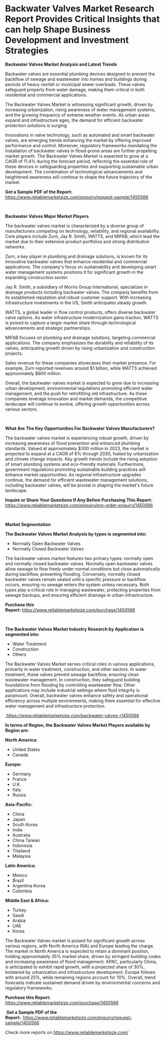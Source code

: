 <p><h1>Backwater Valves Market Research Report Provides Critical Insights that can help Shape Business Development and Investment Strategies</h1></p><p><strong>Backwater Valves Market Analysis and Latest Trends</strong></p>
<p><p>Backwater valves are essential plumbing devices designed to prevent the backflow of sewage and wastewater into homes and buildings during periods of heavy rainfall or municipal sewer overloads. These valves safeguard property from water damage, making them critical in both residential and commercial applications. </p><p>The Backwater Valves Market is witnessing significant growth, driven by increasing urbanization, rising awareness of water management systems, and the growing frequency of extreme weather events. As urban areas expand and infrastructure ages, the demand for efficient backwater protection solutions is surging. </p><p>Innovations in valve technology, such as automated and smart backwater valves, are emerging trends enhancing the market by offering improved performance and control. Moreover, regulatory frameworks mandating the installation of backwater valves in flood-prone areas are further propelling market growth. The Backwater Valves Market is expected to grow at a CAGR of 11.4% during the forecast period, reflecting the essential role of these devices in safeguarding properties and supporting sustainable urban development. The combination of technological advancements and heightened awareness will continue to shape the future trajectory of the market.</p></p>
<p><strong>Get a Sample PDF of the Report:&nbsp;</strong> <a href="https://www.reliablemarketsize.com/enquiry/request-sample/1450566?utm_campaign=2475&utm_medium=2&utm_source=Github&utm_content=ia&utm_term=11042025&utm_id=backwater-valves">https://www.reliablemarketsize.com/enquiry/request-sample/1450566</a></p>
<p>&nbsp;</p>
<p><strong>Backwater Valves Major Market Players</strong></p>
<p><p>The backwater valves market is characterized by a diverse group of manufacturers competing on technology, reliability, and regional availability. Core players include Zurn, Jay R. Smith, WATTS, and MIFAB, which lead the market due to their extensive product portfolios and strong distribution networks.</p><p>Zurn, a key player in plumbing and drainage solutions, is known for its innovative backwater valves that enhance residential and commercial applications. The company's focus on sustainability and developing smart water management systems positions it for significant growth in the expanding construction sector.</p><p>Jay R. Smith, a subsidiary of Morris Group International, specializes in drainage products including backwater valves. The company benefits from its established reputation and robust customer support. With increasing infrastructure investments in the US, Smith anticipates steady growth.</p><p>WATTS, a global leader in flow control products, offers diverse backwater valve options. As water infrastructure modernization gains traction, WATTS is poised to capture a larger market share through technological advancements and strategic partnerships.</p><p>MIFAB focuses on plumbing and drainage solutions, targeting commercial applications. The company emphasizes the durability and reliability of its valves, anticipating growth driven by rising urbanization and construction projects.</p><p>Sales revenue for these companies showcases their market presence. For example, Zurn reported revenues around $1 billion, while WATTS achieved approximately $800 million. </p><p>Overall, the backwater valves market is expected to grow due to increasing urban development, environmental regulations promoting efficient water management, and the push for retrofitting old infrastructure. As these companies leverage innovation and market demands, the competitive landscape will continue to evolve, offering growth opportunities across various sectors.</p></p>
<p>&nbsp;</p>
<p><strong>What Are The Key Opportunities For Backwater Valves Manufacturers?</strong></p>
<p><p>The backwater valves market is experiencing robust growth, driven by increasing awareness of flood prevention and enhanced plumbing standards. Valued at approximately $300 million in 2023, the market is projected to expand at a CAGR of 6% through 2030, fueled by urbanization and climate change impacts. Key growth trends include the rising adoption of smart plumbing systems and eco-friendly materials. Furthermore, government regulations promoting sustainable building practices will enhance market opportunities. As regional infrastructure upgrades continue, the demand for efficient wastewater management solutions, including backwater valves, will be pivotal in shaping the market's future landscape.</p></p>
<p><strong>Inquire or Share Your Questions If Any Before Purchasing This Report:</strong> <a href="https://www.reliablemarketsize.com/enquiry/pre-order-enquiry/1450566?utm_campaign=2475&utm_medium=2&utm_source=Github&utm_content=ia&utm_term=11042025&utm_id=backwater-valves">https://www.reliablemarketsize.com/enquiry/pre-order-enquiry/1450566</a></p>
<p>&nbsp;</p>
<p><strong>Market Segmentation</strong></p>
<p><strong>The Backwater Valves Market Analysis by types is segmented into:</strong></p>
<p><ul><li>Normally Open Backwater Valves</li><li>Normally Closed Backwater Valves</li></ul></p>
<p><p>The backwater valves market features two primary types: normally open and normally closed backwater valves. Normally open backwater valves allow sewage to flow freely under normal conditions but close automatically during backflow, preventing flooding. Conversely, normally closed backwater valves remain sealed until a specific pressure or backflow occurs, ensuring no sewage enters the system unless necessary. Both types play a critical role in managing wastewater, protecting properties from sewage backups, and ensuring efficient drainage in urban infrastructure.</p></p>
<p><strong>Purchase this Report:&nbsp;</strong><a href="https://www.reliablemarketsize.com/purchase/1450566?utm_campaign=2475&utm_medium=2&utm_source=Github&utm_content=ia&utm_term=11042025&utm_id=backwater-valves">https://www.reliablemarketsize.com/purchase/1450566</a></p>
<p>&nbsp;</p>
<p><strong>The Backwater Valves Market Industry Research by Application is segmented into:</strong></p>
<p><ul><li>Water Treatment</li><li>Construction</li><li>Others</li></ul></p>
<p><p>The Backwater Valves Market serves critical roles in various applications, primarily in water treatment, construction, and other sectors. In water treatment, these valves prevent sewage backflow, ensuring clean wastewater management. In construction, they safeguard building foundations from flooding by controlling wastewater flow. Other applications may include industrial settings where fluid integrity is paramount. Overall, backwater valves enhance safety and operational efficiency across multiple environments, making them essential for effective water management and infrastructure protection.</p></p>
<p><a href="https://www.reliablemarketsize.com/backwater-valves-r1450566?utm_campaign=2475&utm_medium=2&utm_source=Github&utm_content=ia&utm_term=11042025&utm_id=backwater-valves">&nbsp;https://www.reliablemarketsize.com/backwater-valves-r1450566</a></p>
<p><strong>In terms of Region, the Backwater Valves Market Players available by Region are:</strong></p>
<p>
    <p> <strong> North America: </strong>
        <ul>
            <li>United States</li>
            <li>Canada</li>
        </ul>
        </p> 
    <p> <strong> Europe: </strong>
        <ul>
            <li>Germany</li>
            <li>France</li>
            <li>U.K.</li>
            <li>Italy</li>
            <li>Russia</li>
        </ul>
        </p> 
    <p> <strong> Asia-Pacific: </strong>
        <ul>
            <li>China</li>
            <li>Japan</li>
            <li>South Korea</li>
            <li>India</li>
            <li>Australia</li>
            <li>China Taiwan</li>
            <li>Indonesia</li>
            <li>Thailand</li>
            <li>Malaysia</li>
        </ul>
        </p> 
    <p> <strong> Latin America: </strong>
        <ul>
            <li>Mexico</li>
            <li>Brazil</li>
            <li>Argentina Korea</li>
            <li>Colombia</li>
        </ul>
        </p> 
    <p> <strong> Middle East & Africa: </strong>
        <ul>
            <li>Turkey</li>
            <li>Saudi</li>
            <li>Arabia</li>
            <li>UAE</li>
            <li>Korea</li>
        </ul>
    </p>
    </p>
<p><p>The Backwater Valves market is poised for significant growth across various regions, with North America (NA) and Europe leading the charge. The market in North America is expected to retain a dominant position, holding approximately 35% market share, driven by stringent building codes and increasing awareness of flood management. APAC, particularly China, is anticipated to exhibit rapid growth, with a projected share of 30%, bolstered by urbanization and infrastructure development. Europe follows with around 25%, while remaining regions account for 10%. Overall, trend forecasts indicate sustained demand driven by environmental concerns and regulatory frameworks.</p></p>
<p><strong>Purchase this Report: </strong><a href="https://www.reliablemarketsize.com/purchase/1450566?utm_campaign=2475&utm_medium=2&utm_source=Github&utm_content=ia&utm_term=11042025&utm_id=backwater-valves">https://www.reliablemarketsize.com/purchase/1450566</a></p>
<p>&nbsp;<strong>Get a Sample PDF of the Report:&nbsp;&nbsp;</strong><a href="https://www.reliablemarketsize.com/enquiry/request-sample/1450566?utm_campaign=2475&utm_medium=2&utm_source=Github&utm_content=ia&utm_term=11042025&utm_id=backwater-valves">https://www.reliablemarketsize.com/enquiry/request-sample/1450566</a></p>
<p><strong></strong></p>
<p>Check more reports on <a href="https://www.reliablemarketsize.com/?utm_campaign=2475&utm_medium=2&utm_source=Github&utm_content=ia&utm_term=11042025&utm_id=backwater-valves">https://www.reliablemarketsize.com/</a></p>